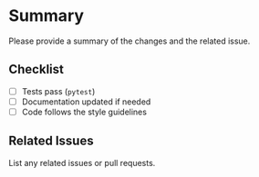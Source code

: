 # Summary

Please provide a summary of the changes and the related issue.

## Checklist

- [ ] Tests pass (`pytest`)
- [ ] Documentation updated if needed
- [ ] Code follows the style guidelines

## Related Issues

List any related issues or pull requests.
